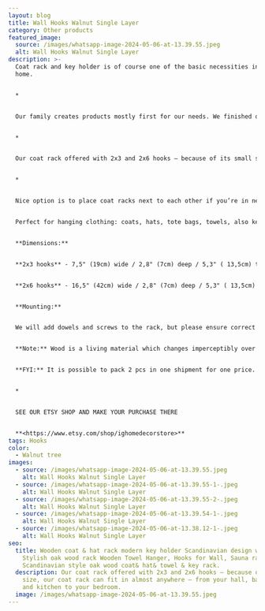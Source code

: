 ```yaml
---
layout: blog
title: Wall Hooks Walnut Single Layer
category: Other products
featured_image:
  source: /images/whatsapp-image-2024-05-06-at-13.39.55.jpeg
  alt: Wall Hooks Walnut Single Layer
description: >-
  Coat rack and key holder is of course one of the basic necessities in any
  home.


  *


  Our family creates products mostly first for our needs. We finished our house 5 years ago and we produced everything for our house interior in our carpentry. Starting from windows, doors, continuing with kitchen, living room, bedroom, bathroom, furniture, furniture for our kids, our pets furniture and every piece for home decoration. 


  *


  Our coat rack offered with 2x3 and 2x6 hooks – because of its small size, our coat rack can fit in almost anywhere – from your hall, bathroom, and kitchen to your bedroom.


  *


  Nice option is to place coat racks next to each other if you’re in need of more space for your clothes or one above the other and use smaller one for keys.


  Perfect for hanging clothing: coats, hats, tote bags, towels, also keys, use to put sun glasses or mail, etc. or have it as a tasty wall decoration when not in use.


  **Dimensions:**


  **2x3 hooks** - 7,5" (19cm) wide / 2,8" (7cm) deep / 5,3" ( 13,5cm) tall


  **2x6 hooks** - 16,5" (42cm) wide / 2,8" (7cm) deep / 5,3" ( 13,5cm) tall


  **Mounting:**


  We will add dowels and screws to the rack, but please ensure correct dowels & screws are used to mount rack to your specific wall. Load capacity will vary depending on dowels & screws.


  **Note:** Wood is a living material which changes imperceptibly over time. All wood reacts to sunlight, humidity, temperature & can vary in grain pattern & colouration.


  **FYI:** It is possible to pack 2 pcs in one shipment for one price.


  *


  SEE OUR ETSY SHOP AND MAKE YOUR PURCHASE THERE


  **<https://www.etsy.com/shop/ighomedecorstore>**
tags: Hooks
color:
  - Walnut tree
images:
  - source: /images/whatsapp-image-2024-05-06-at-13.39.55.jpeg
    alt: Wall Hooks Walnut Single Layer
  - source: /images/whatsapp-image-2024-05-06-at-13.39.55-1-.jpeg
    alt: Wall Hooks Walnut Single Layer
  - source: /images/whatsapp-image-2024-05-06-at-13.39.55-2-.jpeg
    alt: Wall Hooks Walnut Single Layer
  - source: /images/whatsapp-image-2024-05-06-at-13.39.54-1-.jpeg
    alt: Wall Hooks Walnut Single Layer
  - source: /images/whatsapp-image-2024-05-06-at-13.38.12-1-.jpeg
    alt: Wall Hooks Walnut Single Layer
seo:
  title: Wooden coat & hat rack modern key holder Scandinavian design wall hooks
    Stylish oak wood rack Wooden Towel Hanger, Hooks for Wall, Sauna rack Solid
    Scandinavian style oak wood coat& hat& towel & key rack.
  description: Our coat rack offered with 2x3 and 2x6 hooks – because of its small
    size, our coat rack can fit in almost anywhere – from your hall, bathroom,
    and kitchen to your bedroom.
  image: /images/whatsapp-image-2024-05-06-at-13.39.55.jpeg
---
```

